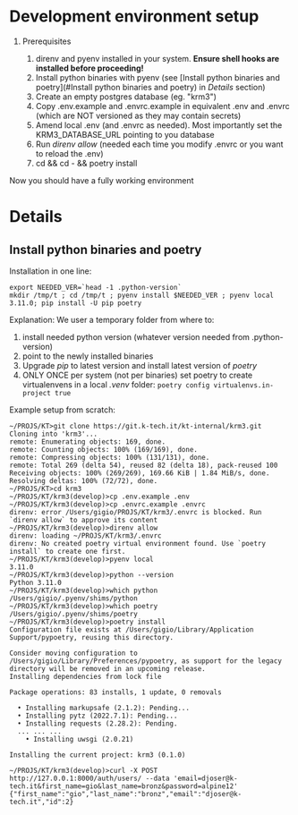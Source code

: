 # Development environment setup

1. Prerequisites

   1. direnv and pyenv installed in your system. **Ensure shell hooks are installed before proceeding!**
   1. Install python binaries with pyenv (see [Install python binaries and poetry](#Install python binaries and poetry) in _Details_ section)
   1. Create an empty postgres database (eg. "krm3")
   1. Copy .env.example and .envrc.example in equivalent .env and .envrc (which are NOT versioned as they may contain secrets)
   1. Amend local .env (and .envrc as needed). Most importantly set the KRM3_DATABASE_URL pointing to you database
   1. Run _direnv allow_ (needed each time you modify .envrc or you want to reload the .env)
   1. cd && cd - && poetry install

Now you should have a fully working environment

# Details

## Install python binaries and poetry

Installation in one line:
```shell
export NEEDED_VER=`head -1 .python-version`
mkdir /tmp/t ; cd /tmp/t ; pyenv install $NEEDED_VER ; pyenv local 3.11.0; pip install -U pip poetry
```

Explanation:
We user a temporary folder from where to:
1. install needed python version (whatever version needed from .python-version)
1. point to the newly installed binaries
1. Upgrade _pip_ to latest version and install latest version of _poetry_
1. ONLY ONCE per system (not per binaries) set poetry to create virtualenvens in a local _.venv_ folder: `poetry config virtualenvs.in-project true`


Example setup from scratch:
```shell
~/PROJS/KT>git clone https://git.k-tech.it/kt-internal/krm3.git
Cloning into 'krm3'...
remote: Enumerating objects: 169, done.
remote: Counting objects: 100% (169/169), done.
remote: Compressing objects: 100% (131/131), done.
remote: Total 269 (delta 54), reused 82 (delta 18), pack-reused 100
Receiving objects: 100% (269/269), 169.66 KiB | 1.84 MiB/s, done.
Resolving deltas: 100% (72/72), done.
~/PROJS/KT>cd krm3
~/PROJS/KT/krm3(develop)>cp .env.example .env
~/PROJS/KT/krm3(develop)>cp .envrc.example .envrc
direnv: error /Users/gigio/PROJS/KT/krm3/.envrc is blocked. Run `direnv allow` to approve its content
~/PROJS/KT/krm3(develop)>direnv allow
direnv: loading ~/PROJS/KT/krm3/.envrc
direnv: No created poetry virtual environment found. Use `poetry install` to create one first.
~/PROJS/KT/krm3(develop)>pyenv local
3.11.0
~/PROJS/KT/krm3(develop)>python --version
Python 3.11.0
~/PROJS/KT/krm3(develop)>which python
/Users/gigio/.pyenv/shims/python
~/PROJS/KT/krm3(develop)>which poetry
/Users/gigio/.pyenv/shims/poetry
~/PROJS/KT/krm3(develop)>poetry install
Configuration file exists at /Users/gigio/Library/Application Support/pypoetry, reusing this directory.

Consider moving configuration to /Users/gigio/Library/Preferences/pypoetry, as support for the legacy directory will be removed in an upcoming release.
Installing dependencies from lock file

Package operations: 83 installs, 1 update, 0 removals

  • Installing markupsafe (2.1.2): Pending...
  • Installing pytz (2022.7.1): Pending...
  • Installing requests (2.28.2): Pending.
  ... ... ...
    • Installing uwsgi (2.0.21)

Installing the current project: krm3 (0.1.0)

~/PROJS/KT/krm3(develop)>curl -X POST http://127.0.0.1:8000/auth/users/ --data 'email=djoser@k-tech.it&first_name=gio&last_name=bronz&password=alpine12'
{"first_name":"gio","last_name":"bronz","email":"djoser@k-tech.it","id":2}

```